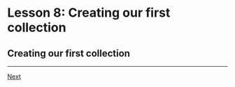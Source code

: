 # Lesson 8: Creating our first collection

## Creating our first collection

---

[Next](file:///home/wheatley/sbox/astro/astro-scratch/README.md#lesson-9-adding-remote-data)
